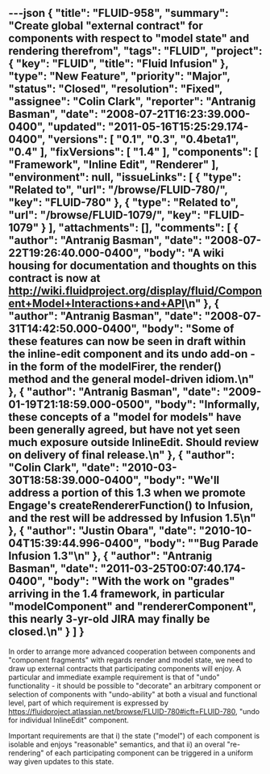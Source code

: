 ---json
{
  "title": "FLUID-958",
  "summary": "Create global \"external contract\" for components with respect to \"model state\" and rendering therefrom",
  "tags": "FLUID",
  "project": {
    "key": "FLUID",
    "title": "Fluid Infusion"
  },
  "type": "New Feature",
  "priority": "Major",
  "status": "Closed",
  "resolution": "Fixed",
  "assignee": "Colin Clark",
  "reporter": "Antranig Basman",
  "date": "2008-07-21T16:23:39.000-0400",
  "updated": "2011-05-16T15:25:29.174-0400",
  "versions": [
    "0.1",
    "0.3",
    "0.4beta1",
    "0.4"
  ],
  "fixVersions": [
    "1.4"
  ],
  "components": [
    "Framework",
    "Inline Edit",
    "Renderer"
  ],
  "environment": null,
  "issueLinks": [
    {
      "type": "Related to",
      "url": "/browse/FLUID-780/",
      "key": "FLUID-780"
    },
    {
      "type": "Related to",
      "url": "/browse/FLUID-1079/",
      "key": "FLUID-1079"
    }
  ],
  "attachments": [],
  "comments": [
    {
      "author": "Antranig Basman",
      "date": "2008-07-22T19:26:40.000-0400",
      "body": "A wiki housing for documentation and thoughts on this contract is now at <http://wiki.fluidproject.org/display/fluid/Component+Model+Interactions+and+API>\n"
    },
    {
      "author": "Antranig Basman",
      "date": "2008-07-31T14:42:50.000-0400",
      "body": "Some of these features can now be seen in draft within the inline-edit component and its undo add-on - in the form of the modelFirer, the render() method and the general model-driven idiom.\n"
    },
    {
      "author": "Antranig Basman",
      "date": "2009-01-19T21:18:59.000-0500",
      "body": "Informally, these concepts of a \"model for models\" have been generally agreed, but have not yet seen much exposure outside InlineEdit. Should review on delivery of final release.\n"
    },
    {
      "author": "Colin Clark",
      "date": "2010-03-30T18:58:39.000-0400",
      "body": "We'll address a portion of this 1.3 when we promote Engage's createRendererFunction() to Infusion, and the rest will be addressed by Infusion 1.5\n"
    },
    {
      "author": "Justin Obara",
      "date": "2010-10-04T15:39:44.996-0400",
      "body": "\"Bug Parade Infusion 1.3\"\n"
    },
    {
      "author": "Antranig Basman",
      "date": "2011-03-25T00:07:40.174-0400",
      "body": "With the work on \"grades\" arriving in the 1.4 framework, in particular \"modelComponent\" and \"rendererComponent\", this nearly 3-yr-old JIRA may finally be closed.\n"
    }
  ]
}
---
In order to arrange more advanced cooperation between components and "component fragments" with regards render and model state, we need to draw up external contracts that participating components will enjoy. A particular and immediate example requirement is that of "undo" functionality - it should be possible to "decorate" an arbitrary component or selection of components with "undo-ability" at both a visual and functional level, part of which requirement is expressed by <https://fluidproject.atlassian.net/browse/FLUID-780#icft=FLUID-780>, "undo for individual InlineEdit" component.

Important requirements are that i) the state ("model") of each component is isolable and enjoys "reasonable" semantics, and that ii) an overal "re-rendering" of each participating component can be triggered in a uniform way given updates to this state.

        